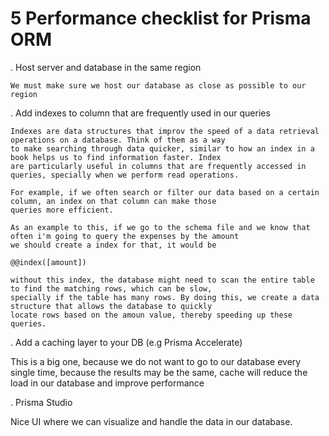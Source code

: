 # 5 Performance checklist for Prisma ORM

  . Host server and database in the same region

    We must make sure we host our database as close as possible to our region

  . Add indexes to column that are frequently used in our queries

    Indexes are data structures that improv the speed of a data retrieval operations on a database. Think of them as a way
    to make searching through data quicker, similar to how an index in a book helps us to find information faster. Index
    are particularly useful in columns that are frequently accessed in queries, specially when we perform read operations.
    
    For example, if we often search or filter our data based on a certain column, an index on that column can make those
    queries more efficient.

    As an example to this, if we go to the schema file and we know that often i'm going to query the expenses by the amount
    we should create a index for that, it would be

    @@index([amount])

    without this index, the database might need to scan the entire table to find the matching rows, which can be slow,
    specially if the table has many rows. By doing this, we create a data structure that allows the database to quickly
    locate rows based on the amoun value, thereby speeding up these queries.

. Add a caching layer to your DB (e.g Prisma Accelerate)

  This is a big one, because we do not want to go to our database every single time, because the results may be the same,
  cache will reduce the load in our database and improve performance

. Prisma Studio

Nice UI where we can visualize and handle the data in our database.

